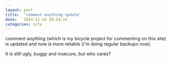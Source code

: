 ```yaml
---
layout: post
title:  "comment-anything update"
date:   2014-11-24 10:24:24
categories: site
---
```


comment-anything (which is my bicycle project for commenting on this site) is
updated and now is more reliable (i'm doing regular backups now).

It is still ugly, buggy and insecure, but who cares?
